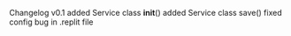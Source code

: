 Changelog
v0.1
added Service class __init__()
added Service class save()
fixed config bug in .replit file